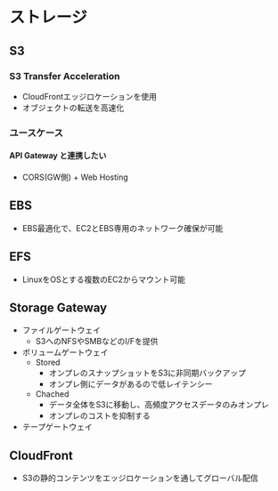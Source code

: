 # ストレージ

## S3

### S3 Transfer Acceleration

- CloudFrontエッジロケーションを使用
- オブジェクトの転送を高速化

### ユースケース

#### API Gateway と連携したい

- CORS(GW側) + Web Hosting

## EBS

- EBS最適化で、EC2とEBS専用のネットワーク確保が可能

## EFS

- LinuxをOSとする複数のEC2からマウント可能

## Storage Gateway

- ファイルゲートウェイ
  - S3へのNFSやSMBなどのI/Fを提供
- ボリュームゲートウェイ
  - Stored
    - オンプレのスナップショットをS3に非同期バックアップ
    - オンプレ側にデータがあるので低レイテンシー
  - Chached
    - データ全体をS3に移動し、高頻度アクセスデータのみオンプレ
    - オンプレのコストを抑制する
- テープゲートウェイ

## CloudFront

- S3の静的コンテンツをエッジロケーションを通してグローバル配信
